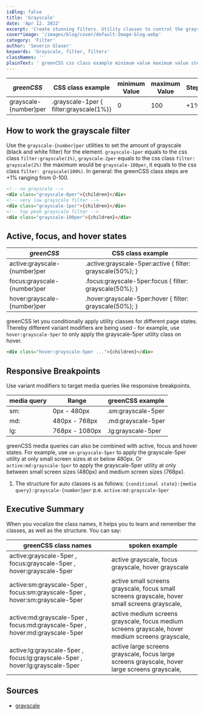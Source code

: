 ```yaml
---
isBlog: false
title: 'Grayscale'
date: 'Apr 12. 2022'
excerpt: 'Create stunning filters. Utility classes to control the grayscale.'
cover*image: '/images/blog/cover/default-Image-blog.webp'
category: 'Filter'
author: 'Severin Glaser'
keywords: 'Grayscale, filter, filters'
classNames: ''
plainText: ' greenCSS css class example minimum value maximum value step grayscale number per grayscale-1per filter:grayscale 1% 0 100 +1% how to work the grayscale filter use the `grayscale number per` utilities to set the amount of grayscale black and white filter for the element `grayscale-1per` equals to the css class `filter:grayscale 1% ` `grayscale-2per` equals to the css class `filter: grayscale 2% ` the maximum would be `grayscale-100per` it equals to the css class `filter: grayscale 100% ` in general: the greenCSS class steps are +1% ranging from 0-100  active focus and hover states greenCSS css class example active:grayscale number per active :grayscale-5per:active filter: grayscale 50% ; focus:grayscale number per focus :grayscale-5per:focus filter: grayscale 50% ; hover:grayscale number per hover :grayscale-5per:hover filter: grayscale 50% ; greenCSS let you conditionally apply utility classes for different page states thereby different variant modifiers are being used for example use `hover:grayscale-5per` to only apply the grayscale-5per utility class on hover  responsive breakpoints use variant modifiers to target media queries like responsive breakpoints media query range greenCSS example sm: 0px 480px sm:grayscale-5per md: 480px 768px md:grayscale-5per lg: 768px 1080px lg:grayscale-5per greenCSS media queries can also be combined with active focus and hover states for example use `sm:grayscale-5per` to apply the grayscale-5per utility at only small screen sizes at or below 480px or `active:md:grayscale-5per` to apply the grayscale-5per utility at only between small screen sizes 480px and medium screen sizes 768px 1 the structure for auto classes is as follows: ` conditional state : media query :grayscale number per` p e `active:md:grayscale-5per` executive summary when you vocalize the class names it helps you to learn and remember the classes as well as the structure you can say: greenCSS class names spoken example active:grayscale-5per focus:grayscale-5per hover:grayscale-5per active grayscale focus grayscale hover grayscale active:sm:grayscale-5per focus:sm:grayscale-5per hover:sm:grayscale-5per active small screens grayscale focus small screens grayscale hover small screens grayscale active:md:grayscale-5per focus:md:grayscale-5per hover:md:grayscale-5per active medium screens grayscale focus medium screens grayscale hover medium screens grayscale active:lg:grayscale-5per focus:lg:grayscale-5per hover:lg:grayscale-5per active large screens grayscale focus large screens grayscale hover large screens grayscale sources grayscale https: developer mozilla org en-us docs web css filter-function grayscale '
---
```


| _greenCSS_             | CSS class example                       | minimum Value | maximum Value | Step |
| --------------------- | --------------------------------------- | ------------- | ------------- | ---- |
| grayscale-{number}per | .grayscale-1per { filter:grayscale(1%)} | 0             | 100           | +1%  |

## How to work the grayscale filter

Use the `grayscale-{number}per` utilities to set the amount of grayscale (black and white filter) for the element. `grayscale-1per` equals to the css class `filter:grayscale(1%)`, `grayscale-2per` equals to the css class `filter: grayscale(2%)` the maximum would be `grayscale-100per`, it equals to the css class `filter: grayscale(100%)`. In general: the greenCSS class steps are +1% ranging from 0-100.

```html
<!-- no grayscale -->
<div class="grayscale-0per">{children}</div>
<!-- very low grayscale filter -->
<div class="grayscale-1per">{children}</div>
<!-- top peak grayscale filter -->
<div class="grayscale-100per">{children}</div>
```

## Active, focus, and hover states

| _greenCSS_                    | CSS class example                                          |
| ---------------------------- | ---------------------------------------------------------- |
| active:grayscale-{number}per | .active\:grayscale-5per:active { filter: grayscale(50%); } |
| focus:grayscale-{number}per  | .focus\:grayscale-5per:focus { filter: grayscale(50%); }   |
| hover:grayscale-{number}per  | .hover\:grayscale-5per:hover { filter: grayscale(50%); }   |

greenCSS let you conditionally apply utility classes for different page states. Thereby different variant modifiers are being used - for example, use `hover:grayscale-5per` to only apply the grayscale-5per utility class on hover.

```html
<div class="hover:grayscale-5per ...">{children}</div>
```

## Responsive Breakpoints

Use variant modifiers to target media queries like responsive breakpoints.

| media query | Range          | greenCSS example    |
| ----------- | -------------- | ------------------ |
| sm:         | 0px - 480px    | .sm:grayscale-5per |
| md:         | 480px - 768px  | .md:grayscale-5per |
| lg:         | 768px - 1080px | .lg:grayscale-5per |

greenCSS media queries can also be combined with active, focus and hover states. For example, use `sm:grayscale-5per` to apply the grayscale-5per utility at only small screen sizes at or below 480px. Or `active:md:grayscale-5per` to apply the grayscale-5per utility at only between small screen sizes (480px) and medium screen sizes (768px).

1. The structure for auto classes is as follows: `{conditional state}:{media query}:grayscale-{number}per` p.e. `active:md:grayscale-5per`

## Executive Summary

When you vocalize the class names, it helps you to learn and remember the classes, as well as the structure. You can say:

| greenCSS class names                                                          | spoken example                                                                                   |
| ---------------------------------------------------------------------------- | ------------------------------------------------------------------------------------------------ |
| active:grayscale-5per , focus:grayscale-5per , hover:grayscale-5per          | active grayscale, focus grayscale, hover grayscale                                               |
| active:sm:grayscale-5per , focus:sm:grayscale-5per , hover:sm:grayscale-5per | active small screens grayscale, focus small screens grayscale, hover small screens grayscale,    |
| active:md:grayscale-5per , focus:md:grayscale-5per , hover:md:grayscale-5per | active medium screens grayscale, focus medium screens grayscale, hover medium screens grayscale, |
| active:lg:grayscale-5per , focus:lg:grayscale-5per , hover:lg:grayscale-5per | active large screens grayscale, focus large screens grayscale, hover large screens grayscale,    |

## Sources

- [grayscale](https://developer.mozilla.org/en-US/docs/Web/CSS/filter-function/grayscale)
